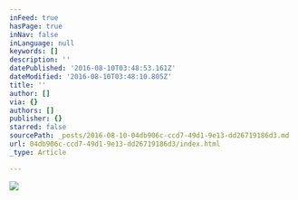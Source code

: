 ```yaml
---
inFeed: true
hasPage: true
inNav: false
inLanguage: null
keywords: []
description: ''
datePublished: '2016-08-10T03:48:53.161Z'
dateModified: '2016-08-10T03:48:10.805Z'
title: ''
author: []
via: {}
authors: []
publisher: {}
starred: false
sourcePath: _posts/2016-08-10-04db906c-ccd7-49d1-9e13-dd26719186d3.md
url: 04db906c-ccd7-49d1-9e13-dd26719186d3/index.html
_type: Article

---
```

![](https://the-grid-user-content.s3-us-west-2.amazonaws.com/fb7159ab-bdd5-43ab-8466-ea7b3ef965f0.jpg)